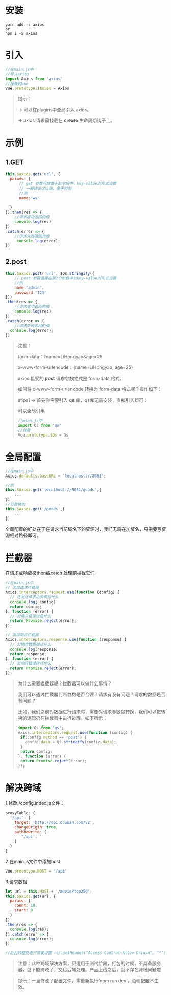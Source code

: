 # 安装

```shell
yarn add -s axios
or
npm i -S axios
```

# 引入

```javascript
//在main.js中
//导入axios
import Axios from 'axios'
//挂载到vue
Vue.prototype.$axios = Axios
```

>提示：
>
>-> 可以在plugins中全局引入 axios。
>
>-> axios 请求需挂载在 **create** 生命周期钩子上。

# 示例

## 1.GET

```javascript
this.$axios.get('url', {
  params: {
      // get 参数可放置于此字段中，key-value对形式设置
      // 一般建议这么做，便于控制
      //例
      name:'wy'
      
  }
}).then(res => {
    //请求成功返回的值
  	console.log(res)
})
.catch(error => {
    //请求失败返回的值
 	 console.log(error);
})
```

## 2.post

```javascript
this.$axios.post('url', $Qs.stringify({
    // post 参数直接在第2个参数中以key-value对形式设置
    //例
    name:'admin',
    password:'123'
}))
.then(res => {
    //请求成功返回的值
  	console.log(res)
})
.catch(error => {
    //请求失败返回的值
  console.log(error);
})
```

>注意：
>
>form-data：?name=LiHongyao&age=25
>
>x-www-form-urlencode：{name=LiHongyao, age=25}
>
>axios 接受的 **post** 请求参数格式是 form-data 格式，
>
>如何将 x-www-form-urlencode 转换为 form-data 格式呢？操作如下：
>
>stips1 -> 首先你需要引入 **qs** 库，qs库无需安装，直接引入即可：
>
>可以全局引用
>
>```javascript
>//mian.js中
>import Qs from 'qs'
>//挂载
>Vue.prototype.$Qs = Qs
>```

# 全局配置

```javascript
//在main.js中
Axios.defaults.baseURL = 'localhost://8081';

//例
this.$Axios.get('localhost://8081/goods',{
    ...
})
//可替换为
this.$Axios.get('/goods',{
    ...
})    
```

全局配置的好处在于在请求当前域名下的资源时，我们无需在加域名，只需要写资源相对路径即可。

# 拦截器

在请求或响应被then或catch 处理前拦截它们

```javascript
//在main.js中
// 添加请求拦截器
Axios.interceptors.request.use(function (config) {
  // 在发送请求之前做些什么
  console.log( config)
  return config;
}, function (error) {
  // 对请求错误做些什么
  return Promise.reject(error);
});

// 添加响应拦截器
Axios.interceptors.response.use(function (response) {
  // 对响应数据做点什么
  console.log(response)
  return response;
}, function (error) {
  // 对响应错误做点什么
  return Promise.reject(error);
});
```

>为什么需要拦截器呢？拦截器可以做什么事情？
>
>我们可以通过拦截器判断参数是否合理？请求有没有问题？请求的数据是否有问题？
>
>比如，我们之前对数据进行请求时，需要对请求参数做转换，我们可以把转换的逻辑扔在拦截器中进行处理，如下所示：
>
>```javascript
>import Qs from 'qs';
>Axios.interceptors.request.use(function (config) {
>  if(config.method == 'post') {
>    config.data = Qs.stringify(config.data);
>  }
>  return config;
>}, function (error) {
>  return Promise.reject(error);
>});
>```

# 解决跨域

1.修改./config.index.js文件：

```javascript
proxyTable: {
  '/api': {
    target: 'http://api.douban.com/v2',
    changeOrigin: true,
    pathRewrite: {
      '^/api': ''
    }
  }
}
```

2.在main.js文件中添加host

```javascript
Vue.prototype.HOST = '/api'
```

3.请求数据

```javascript
let url = this.HOST + '/movie/top250';
this.$axios.get(url, {
  params: {
    count: 10,
    start: 0
  }
})
.then(res => {
  console.log(res);
}).catch(error => {
  console.log(error);
})

//后台跨越处理只需要设置 res.setHeader("Access-Control-Allow-Origin", "*");
```

> 注意：此种跨域解决方案，只适用于测试阶段，打包的时候，不具备服务器，就不能跨域了，交给后端处理。产品上线之后，就不存在跨域问题啦

> 提示：一旦修改了配置文件，需重新执行‘npm run dev’，否则配置不生效。